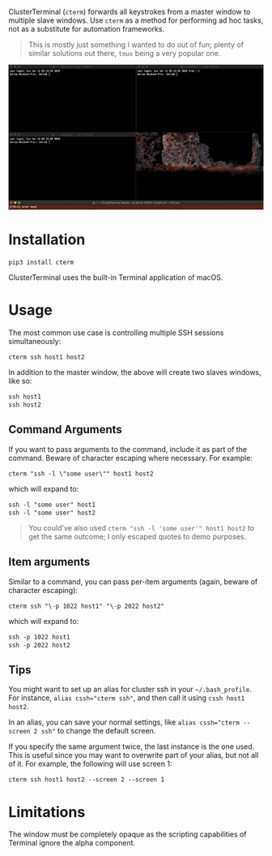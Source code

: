 ClusterTerminal (`cterm`) forwards all keystrokes from a master window to multiple slave windows. Use `cterm` as a method for performing ad hoc tasks, not as a substitute for automation frameworks.

> This is mostly just something I wanted to do out of fun; plenty of similar solutions out there, `tmux` being a very popular one.

![alt text](https://github.com/hSaria/ClusterTerminal/raw/master/.github/ssh_example.gif "Example output")

# Installation

    pip3 install cterm

ClusterTerminal uses the built-in Terminal application of macOS.

# Usage

The most common use case is controlling multiple SSH sessions simultaneously:

    cterm ssh host1 host2

In addition to the master window, the above will create two slaves windows, like so:

    ssh host1
    ssh host2

## Command Arguments

If you want to pass arguments to the command, include it as part of the command. Beware of character escaping where necessary. For example:

    cterm "ssh -l \"some user\"" host1 host2

which will expand to:

    ssh -l "some user" host1
    ssh -l "some user" host2

> You could've also used `cterm "ssh -l 'some user'" host1 host2` to get the same outcome; I only escaped quotes to demo purposes.

## Item arguments

Similar to a command, you can pass per-item arguments (again, beware of character escaping):

    cterm ssh "\-p 1022 host1" "\-p 2022 host2"

which will expand to:

    ssh -p 1022 host1
    ssh -p 2022 host2

## Tips

You might want to set up an alias for cluster ssh in your `~/.bash_profile`. For instance, `alias cssh="cterm ssh"`, and then call it using `cssh host1 host2`.

In an alias, you can save your normal settings, like `alias cssh="cterm --screen 2 ssh"` to change the default screen.

If you specify the same argument twice, the last instance is the one used. This is useful since you may want to overwrite part of your alias, but not all of it. For example, the following will use screen 1:

    cterm ssh host1 host2 --screen 2 --screen 1

# Limitations

The window must be completely opaque as the scripting capabilities of Terminal ignore the alpha component.
